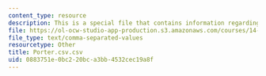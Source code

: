 ```yaml
---
content_type: resource
description: This is a special file that contains information regarding porter.
file: https://ol-ocw-studio-app-production.s3.amazonaws.com/courses/14-271-industrial-organization-i-fall-2013/0883751e0bc220bca3bb4532cec19a8f_Porter.csv.csv
file_type: text/comma-separated-values
resourcetype: Other
title: Porter.csv.csv
uid: 0883751e-0bc2-20bc-a3bb-4532cec19a8f
---
```

